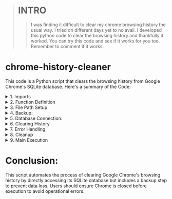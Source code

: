   ># INTRO
>> I was finding it difficult to clear my chrome browsing history the usual way. I tried on different days yet to no avail. I developed this python code to clear the browsing history and thankfully it worked. You can try this code and see if it works for you too. Remember to comment if it works.
 
# chrome-history-cleaner
This code is a Python script that clears the browsing history from Google Chrome's SQLite database. Here's a summary of the Code:

<details>
    <summary> 1. Imports </summary>
  <p> ⇥ sqlite3: To interact with the SQLite database used by Chrome.</p>
  <p> ⇥ shutil: To perform file operations, specifically for creating backups.</p>
  <p> ⇥ sys: This is imported but not used in this script. </p>
    </details>

<details>
    <summary> 2.  Function Definition </summary>
  <p> ⇥ clear_chrome_history(): The main function that performs the task of clearing the Chrome browsing history.</p>
  </details>
  
  <details>
    <summary> 3.  File Path Setup </summary>
    <p>  ⇥ The script defines the path to Chrome's history file using the os.path.expanduser("~") method to get the user's home directory.</p>
    <p>  ⇥ The full path to the history file is constructed assuming it is located at .../AppData/Local/Google/Chrome/User Data/Default/History.</p>
    </details>  

<details>
    <summary> 4.  Backup:</summary>
  <p> ⇥ clear_chrome_history(): A backup of the history file is created using shutil.copy2(), saving it as history.bak.</p>
  </details>

<details>
    <summary> 5. Database Connection:</summary>
  <p> ⇥ The script connects to the SQLite database located at the history path.</p>
  <p> ⇥ It creates a cursor for executing SQL commands.</p>
    </details>
    

<details>
    <summary> 6. Clearing History </summary>
  <p> ⇥ The script executes an SQL statement to delete all entries from the urls table, effectively clearing the browsing history. It then commits this change.</p>
  </details>

<details>
 <summary> 7. Error Handling </summary>
  <p> ⇥ If an OperationalError occurs (for example, if Chrome is running while this script tries to access the database), a message is printed prompting the user to close Chrome and try again.</p>
  </details>

<details>
    <summary> 8. Cleanup </summary>
  <p> ⇥ The database connection is closed in the finally block, ensuring it runs regardless of whether the operation was successful or encountered an error.</p>
  <p> ⇥  There is a commented-out line that suggests the option to delete the backup file if the operation is successful.</p>
    </details>

<details>
    <summary> 9. Main Execution </summary>
  <p> ⇥ The script runs the clear_chrome_history() function if it is executed as the main program.</p>
  </details>



# Conclusion:
This script automates the process of clearing Google Chrome's browsing history by directly accessing its SQLite database but includes a backup step to prevent data loss. Users should ensure Chrome is closed before execution to avoid operational errors.

